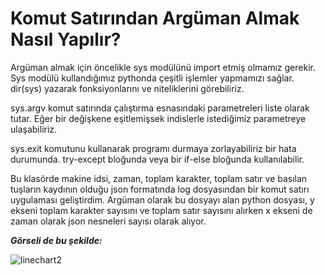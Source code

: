 # Komut Satırından Argüman Almak Nasıl Yapılır?

Argüman almak için öncelikle sys modülünü import etmiş olmamız gerekir. Sys modülü kullandığımız pythonda çeşitli işlemler yapmamızı sağlar. dir(sys) yazarak fonksiyonlarını ve niteliklerini görebiliriz.

sys.argv komut satırında çalıştırma esnasındaki parametreleri liste olarak tutar. Eğer bir değişkene eşitlemişsek indislerle istediğimiz parametreye ulaşabiliriz.

sys.exit komutunu kullanarak programı durmaya zorlayabiliriz bir hata durumunda. try-except bloğunda veya bir if-else bloğunda kullanılabilir.

Bu klasörde makine idsi, zaman, toplam karakter, toplam satır ve basılan tuşların kaydının olduğu json formatında log dosyasından bir komut satırı uygulaması geliştirdim. Argüman olarak bu dosyayı alan python dosyası, y ekseni toplam karakter sayısını ve toplam satır sayısını alırken x ekseni de zaman olarak json nesneleri sayısı olarak alıyor. 

***Görseli de bu şekilde:***

![linechart2](https://user-images.githubusercontent.com/66912242/132508198-01d99aad-610d-41d8-b3bb-4bf6704a26ff.png)

